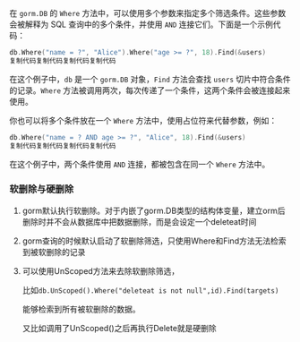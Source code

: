 在 `gorm.DB` 的 `Where` 方法中，可以使用多个参数来指定多个筛选条件。这些参数会被解释为 SQL 查询中的多个条件，并使用 `AND` 连接它们。下面是一个示例代码：

```go
db.Where("name = ?", "Alice").Where("age >= ?", 18).Find(&users)
复制代码复制代码复制代码复制代码
```

在这个例子中，`db` 是一个 `gorm.DB` 对象，`Find` 方法会查找 `users` 切片中符合条件的记录。`Where` 方法被调用两次，每次传递了一个条件，这两个条件会被连接起来使用。

你也可以将多个条件放在一个 `Where` 方法中，使用占位符来代替参数，例如：

```go
db.Where("name = ? AND age >= ?", "Alice", 18).Find(&users)
复制代码复制代码复制代码复制代码
```

在这个例子中，两个条件使用 `AND` 连接，都被包含在同一个 `Where` 方法中。

### 软删除与硬删除

1. gorm默认执行软删除。对于内嵌了gorm.DB类型的结构体变量，建立orm后删除时并不会从数据库中把数据删除，而是会设定一个deleteat时间

2. gorm查询的时候默认启动了软删除筛选，只使用Where和Find方法无法检索到被软删除的记录

3. 可以使用UnScoped方法来去除软删除筛选，

   比如`db.UnScoped().Where("deleteat is not null",id).Find(targets)` 

   能够检索到所有被软删除的数据。

   又比如调用了UnScoped()之后再执行Delete就是硬删除
